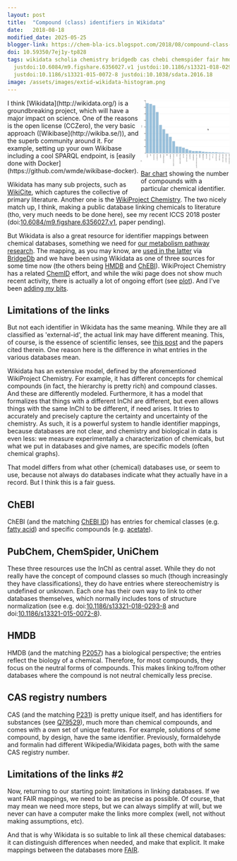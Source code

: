 ```yaml
---
layout: post
title:  "Compound (class) identifiers in Wikidata"
date:   2018-08-18
modified_date: 2025-05-25
blogger-link: https://chem-bla-ics.blogspot.com/2018/08/compound-class-identifiers-in-wikidata.html
doi: 10.59350/7ej1y-tp828
tags: wikidata scholia chemistry bridgedb cas chebi chemspider fair hmdb pubchem rdf wikicite
  justdoi:10.6084/m9.figshare.6356027.v1 justdoi:10.1186/s13321-018-0293-8
  justdoi:10.1186/s13321-015-0072-8 justdoi:10.1038/sdata.2016.18
image: /assets/images/extid-wikidata-histogram.png
---
```


<span style="width: 40%; display: block; margin-left: auto; margin-right: auto; float: right">
<img src="/assets/images/extid-wikidata-histogram.png" /> <br />
<a href="https://edu.nl/h6kg3">Bar chart</a> showing the number of compounds with a particular chemical identifier.
</span>
I think [Wikidata](http://wikidata.org/) is a groundbreaking project, which will have a major impact on science. One of the
reasons is the open license (CCZero), the very basic approach ([Wikibase](http://wikiba.se/)), and the superb community around
it. For example, setting up your own Wikibase including a cool SPARQL endpoint, is
[easily done with Docker](https://github.com/wmde/wikibase-docker).

Wikidata has many sub projects, such as [WikiCite](http://wikicite.org/), which captures the collective of primary literature.
Another one is the [WikiProject Chemistry](https://www.wikidata.org/wiki/Wikidata:WikiProject_Chemistry). The two nicely match
up, I think, making a public database linking chemicals to literature (tho, very much needs to be done here), see my recent
ICCS 2018 poster (doi:[10.6084/m9.figshare.6356027.v1](https://doi.org/10.6084/m9.figshare.6356027.v1), paper pending).

But Wikidata is also a great resource for identifier mappings between chemical databases, something we need for
[our metabolism pathway research](https://chem-bla-ics.blogspot.com/2017/11/new-paper-wikipathways-multifaceted.html).
The mapping, as you may know, are [used in the latter](https://chem-bla-ics.blogspot.com/2016/09/metabolite-identifier-mapping-databases.html)
via [BridgeDb](https://www.bridgedb.org/) and we have been using Wikidata as one of three sources for some time now (the others being
[HMDB](http://www.hmdb.ca/) and [ChEBI](https://www.ebi.ac.uk/chebi/)). WikiProject Chemistry has a related
[ChemID](https://www.wikidata.org/wiki/Wikidata:WikiProject_Chemistry/ChemID) effort, and while the wiki page does not show
much recent activity, there is actually a lot of ongoing effort (see [plot](https://edu.nl/h6kg3)).
And I've been [adding my bits](https://chem-bla-ics.blogspot.com/2018/07/lipid-map-identifiers-and.html).

## Limitations of the links
But not each identifier in Wikidata has the same meaning. While they are all classified as 'external-id', the actual link may
have different meaning. This, of course, is the essence of scientific lenses, see [this post](https://chem-bla-ics.blogspot.com/2013/05/linking-wikipathways-to-binding.html)
and the papers cited therein. One reason here is the difference in what entries in the various databases mean.

Wikidata has an extensive model, defined by the aforementioned WikiProject Chemistry. For example, it has different concepts
for chemical compounds (in fact, the hierarchy is pretty rich) and compound classes. And these are differently modeled. Furthermore,
it has a model that formalizes that things with a different InChI are different, but even allows things with the same InChI to be
different, if need arises. It tries to accurately and precisely capture the certainty and uncertainty of the chemistry. As such,
it is a powerful system to handle identifier mappings, because databases are not clear, and chemistry and biological in data is
even less: we measure experimentally a characterization of chemicals, but what we put in databases and give names, are specific
models (often chemical graphs).

That model differs from what other (chemical) databases use, or seem to use, because not always do databases indicate what they
actually have in a record. But I think this is a fair guess.

## ChEBI
ChEBI (and the matching [ChEBI ID](https://www.wikidata.org/wiki/Property:P683)) has entries for chemical classes (e.g.
[fatty acid](https://www.ebi.ac.uk/chebi/searchId.do?chebiId=CHEBI:35366)) and specific compounds (e.g.
[acetate](https://www.ebi.ac.uk/chebi/searchId.do?chebiId=30089)).

## PubChem, ChemSpider, UniChem
These three resources use the InChI as central asset. While they do not really have the concept of compound classes so much
(though increasingly they have classifications), they do have entries where stereochemistry is undefined or unknown. Each
one has their own way to link to other databases themselves, which normally includes tons of structure normalization (see
e.g. doi:[10.1186/s13321-018-0293-8](https://doi.org/10.1186/s13321-018-0293-8) and
doi:[10.1186/s13321-015-0072-8](https://doi.org/10.1186/s13321-015-0072-8)).

## HMDB
HMDB (and the matching [P2057](https://www.wikidata.org/wiki/Property:P2057)) has a biological perspective; the entries
reflect the biology of a chemical. Therefore, for most compounds, they focus on the neutral forms of compounds. This makes
linking to/from other databases where the compound is not neutral chemically less precise.

## CAS registry numbers
CAS (and the matching [P231](https://www.wikidata.org/wiki/Property:P231)) is pretty unique itself, and has identifiers
for substances (see [Q79529](https://www.wikidata.org/wiki/Q79529)), much more than chemical compounds, and comes with a
own set of unique features. For example, solutions of some compound, by design, have the same identifier. Previously,
formaldehyde and formalin had different Wikipedia/Wikidata pages, both with the same CAS registry number.

## Limitations of the links #2
Now, returning to our starting point: limitations in linking databases. If we want FAIR mappings, we need to be as precise
as possible. Of course, that may mean we need more steps, but we can always simplify at will, but we never can have a
computer make the links more complex (well, not without making assumptions, etc).

And that is why Wikidata is so suitable to link all these chemical databases: it can distinguish differences when needed,
and make that explicit. It make mappings between the databases more [FAIR](https://www.nature.com/articles/sdata201618).
